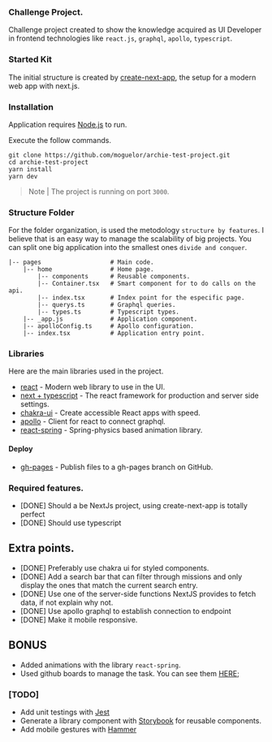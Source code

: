 ### Challenge Project.

Challenge project created to show the knowledge acquired as UI Developer in frontend technologies like `react.js`, `graphql`, `apollo`, `typescript`.

### Started Kit

The initial structure is created by [create-next-app](https://nextjs.org/docs/getting-started), the setup for a modern web app with next.js.

### Installation

Application requires [Node.js](https://nodejs.org/es/) to run.

Execute the follow commands.

```
git clone https://github.com/moguelor/archie-test-project.git
cd archie-test-project
yarn install
yarn dev
```

> Note | The project is running on port `3000`.

### Structure Folder

For the folder organization, is used the metodology `structure by features`. I believe that is an easy way to manage the scalability of big projects. You can split one big application into the smallest ones `divide and conquer`.

```
|-- pages                   # Main code.
    |-- home                # Home page.
        |-- components      # Reusable components.
        |-- Container.tsx   # Smart component for to do calls on the api.
        |-- index.tsx       # Index point for the especific page.
        |-- querys.ts       # Graphql queries.
        |-- types.ts        # Typescript types.
    |-- _app.js             # Application component.
    |-- apolloConfig.ts     # Apollo configuration.
    |-- index.tsx           # Application entry point.
```

### Libraries

Here are the main libraries used in the project.

- [react](https://es.reactjs.org/) - Modern web library to use in the UI.
- [next + typescript](https://nextjs.org/) - The react framework for production and server side settings.
- [chakra-ui](https://chakra-ui.com/) - Create accessible React apps with speed.
- [apollo](https://www.apollographql.com/docs/react/) - Client for react to connect graphql.
- [react-spring](https://react-spring.io/) - Spring-physics based animation library.

#### Deploy

- [gh-pages](https://github.com/tschaub/gh-pages) - Publish files to a gh-pages branch on GitHub.

### Required features.

- [DONE] Should a be NextJs project, using create-next-app is totally perfect
- [DONE] Should use typescript

## Extra points.

- [DONE] Preferably use chakra ui for styled components.
- [DONE] Add a search bar that can filter through missions and only display the ones that match the current search entry.
- [DONE] Use one of the server-side functions NextJS provides to fetch data, if not explain why not.
- [DONE] Use apollo graphql to establish connection to endpoint
- [DONE] Make it mobile responsive.

## BONUS

- Added animations with the library `react-spring`.
- Used github boards to manage the task. You can see them [HERE](https://github.com/moguelor/archie-test-project/projects/1);

### [TODO]

- Add unit testings with [Jest](https://jestjs.io/)
- Generate a library component with [Storybook](https://storybook.js.org/) for reusable components.
- Add mobile gestures with [Hammer](https://hammerjs.github.io/)

